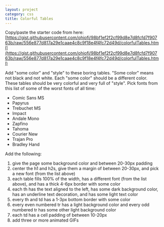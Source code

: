 ```yaml
---
layout: project
category: css
title: Colorful Tables
---
```


Copy/paste the starter code from here: [https://gist.githubusercontent.com/ohiofi/98bf1ef2f2cf99d8e7d8fcfd7f90763b/raw/556e877d817a29e1caae4c8c9f18e4f4fc72d49d/colorfulTables.html](https://gist.githubusercontent.com/ohiofi/98bf1ef2f2cf99d8e7d8fcfd7f90763b/raw/556e877d817a29e1caae4c8c9f18e4f4fc72d49d/colorfulTables.html)

Add "some color" and "style" to these boring tables. "Some color" means not black and not white. Each "some color" should be a different color. These tables should be very colorful and very full of "style". Pick fonts from this list of some of the worst fonts of all time:

  - Comic Sans MS
  - Papyrus
  - Trebuchet MS
  - Impact
  - Andale Mono
  - Zapfino
  - Tahoma
  - Courier New
  - Trajan Pro
  - Bradley Hand


Add the following:

  1. give the page some background color and between 20-30px padding
  1. center the h1 and h2s, give them a margin of between 20-30px, and pick a new font (from the list above)
  1. each table fills 100% of the width, has a different font (from the list above), and has a thick 4-6px border with some color
  1. each th has the text aligned to the left, has some dark background color, has an underline text decoration, and has some light text color
  1. every th and td has a 1-3px bottom border with some color
  1. every even numbered tr has a light background color and every odd numbered tr has some other light background color
  1. each td has a cell padding of between 10-20px
  1. add three or more animated GIFs
